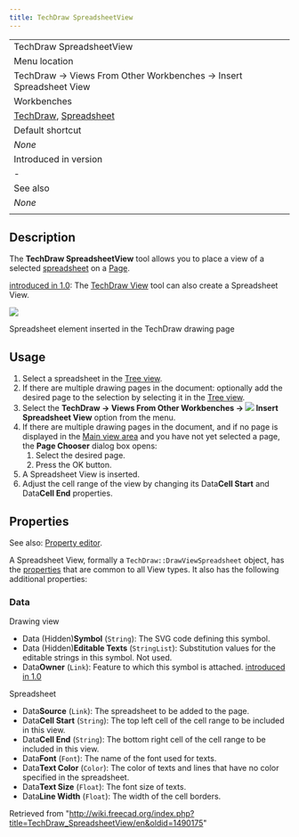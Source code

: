 ```yaml
---
title: TechDraw SpreadsheetView
---
```


|                                                                                                                     |
| ------------------------------------------------------------------------------------------------------------------- |
| TechDraw SpreadsheetView                                                                                            |
| Menu location                                                                                                       |
| TechDraw → Views From Other Workbenches → Insert Spreadsheet View                                                   |
| Workbenches                                                                                                         |
| [TechDraw](/TechDraw_Workbench "TechDraw Workbench"), [Spreadsheet](/Spreadsheet_Workbench "Spreadsheet Workbench") |
| Default shortcut                                                                                                    |
| _None_                                                                                                              |
| Introduced in version                                                                                               |
| -                                                                                                                   |
| See also                                                                                                            |
| _None_                                                                                                              |
|                                                                                                                     |

## Description

The **TechDraw SpreadsheetView** tool allows you to place a view of a selected [spreadsheet](/Spreadsheet_Workbench "Spreadsheet Workbench") on a [Page](/TechDraw_Workbench "TechDraw Workbench").

[introduced in 1.0](/Release_notes_1.0 "Release notes 1.0"): The [TechDraw View](/TechDraw_View "TechDraw View") tool can also create a Spreadsheet View.

![](/images/TechDraw_Spreadsheetview.png)

Spreadsheet element inserted in the TechDraw drawing page

## Usage

1. Select a spreadsheet in the [Tree view](/Tree_view "Tree view").
2. If there are multiple drawing pages in the document: optionally add the desired page to the selection by selecting it in the [Tree view](/Tree_view "Tree view").
3. Select the **TechDraw → Views From Other Workbenches → ![](/images/TechDraw_SpreadsheetView.svg) Insert Spreadsheet View** option from the menu.
4. If there are multiple drawing pages in the document, and if no page is displayed in the [Main view area](/Main_view_area "Main view area") and you have not yet selected a page, the **Page Chooser** dialog box opens:
   1. Select the desired page.
   2. Press the OK button.
5. A Spreadsheet View is inserted.
6. Adjust the cell range of the view by changing its Data**Cell Start** and Data**Cell End** properties.

## Properties

See also: [Property editor](/Property_editor "Property editor").

A Spreadsheet View, formally a `TechDraw::DrawViewSpreadsheet` object, has the [properties](/TechDraw_View#Properties_Part_View "TechDraw View") that are common to all View types. It also has the following additional properties:

### Data

Drawing view

- Data (Hidden)**Symbol** (`String`): The SVG code defining this symbol.
- Data (Hidden)**Editable Texts** (`StringList`): Substitution values for the editable strings in this symbol. Not used.
- Data**Owner** (`Link`): Feature to which this symbol is attached. [introduced in 1.0](/Release_notes_1.0 "Release notes 1.0")

Spreadsheet

- Data**Source** (`Link`): The spreadsheet to be added to the page.
- Data**Cell Start** (`String`): The top left cell of the cell range to be included in this view.
- Data**Cell End** (`String`): The bottom right cell of the cell range to be included in this view.
- Data**Font** (`Font`): The name of the font used for texts.
- Data**Text Color** (`Color`): The color of texts and lines that have no color specified in the spreadsheet.
- Data**Text Size** (`Float`): The font size of texts.
- Data**Line Width** (`Float`): The width of the cell borders.

Retrieved from "<http://wiki.freecad.org/index.php?title=TechDraw_SpreadsheetView/en&oldid=1490175>"
